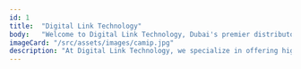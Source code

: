 ```yaml
---
id: 1
title:  "Digital Link Technology"
body:   "Welcome to Digital Link Technology, Dubai's premier distributor of UNV and Dahua CCTV cameras. Our mission is to provide you with unparalleled security solutions, from state-of-the-art surveillance systems to comprehensive security packages. Trust in our expertise to safeguard your premises and ensure peace of mind."
imageCard: "/src/assets/images/camip.jpg"
description: "At Digital Link Technology, we specialize in offering high-quality security solutions, featuring cutting-edge CCTV cameras from UNV and Dahua. Whether you're a homeowner, a business owner, or an organization, we understand the importance of reliable security. Our expert team works closely with you to design tailored surveillance systems that fit your unique needs, providing a robust defense against security threats. With years of experience and a commitment to excellence, we ensure that every system is installed professionally, helping you secure what matters most. Choose Digital Link Technology for unparalleled service and support in the heart of Dubai."
---
```

